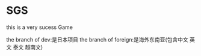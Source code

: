 # SGS
this is a very sucess Game

the branch of dev:是日本项目
the branch of foreign:是海外东南亚(包含中文 英文 泰文 越南文)
